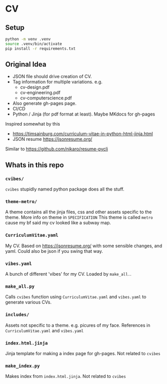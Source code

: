 # CV

## Setup

```sh
python -m venv .venv
source .venv/bin/activate
pip install -r requirements.txt
```

## Original Idea

* JSON file should drive creation of CV.
* Tag information for multiple variations. e.g.
  * cv-design.pdf
  * cv-engineering.pdf
  * cv-computerscience.pdf
* Also generate gh-pages page.
* CI/CD
* Python / Jinja (for pdf format at least). Maybe MKdocs for gh-pages

Inspired somewhat by this

* <https://timsainburg.com/curriculum-vitae-in-python-html-jinja.html>
* JSON resume <https://jsonresume.org/>

Similar to <https://github.com/nikaro/resume-pycli>

## Whats in this repo

### `cvibes/`

`cvibes` stupidly named python package does all the stuff.

### `theme-metro/`

A theme contains all the jinja files, css and other assets specific to the theme.
More info on theme in `SPECIFICATION`
This theme is called `metro` cause my bf said my cv looked like a subway map.

### `CurriculumVitae.yaml`

My CV. Based on https://jsonresume.org/ with some sensible changes, and yaml.
Could also be json if you swing that way.

### `vibes.yaml`

A bunch of different 'vibes' for my CV. Loaded by `make_all.`.

### `make_all.py`

Calls `cvibes` function using `CurriculumVitae.yaml` and `vibes.yaml` to generate various CVs.

### `includes/`

Assets not specific to a theme. e.g. picures of my face. References in `CurriculumVitae.yaml` and `vibes.yaml`

### `index.html.jinja`

Jinja template for making a index page for gh-pages. Not related to `cvibes`

### `make_index.py`

Makes index from `index.html.jinja`. Not related to `cvibes`

